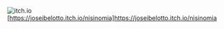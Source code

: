 ![itch.io](https://img.shields.io/badge/Itch.io-FA5C5C?style=for-the-badge&logo=itchdotio&logoColor=white)[https://joseibelotto.itch.io/nisinomia]https://joseibelotto.itch.io/nisinomia

